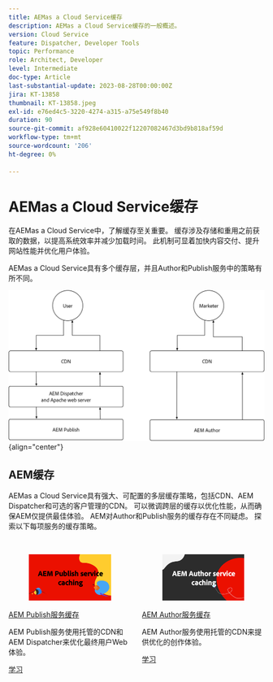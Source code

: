```yaml
---
title: AEMas a Cloud Service缓存
description: AEMas a Cloud Service缓存的一般概述。
version: Cloud Service
feature: Dispatcher, Developer Tools
topic: Performance
role: Architect, Developer
level: Intermediate
doc-type: Article
last-substantial-update: 2023-08-28T00:00:00Z
jira: KT-13858
thumbnail: KT-13858.jpeg
exl-id: e76ed4c5-3220-4274-a315-a75e549f8b40
duration: 90
source-git-commit: af928e60410022f12207082467d3bd9b818af59d
workflow-type: tm+mt
source-wordcount: '206'
ht-degree: 0%

---
```


# AEMas a Cloud Service缓存

在AEMas a Cloud Service中，了解缓存至关重要。 缓存涉及存储和重用之前获取的数据，以提高系统效率并减少加载时间。 此机制可显着加快内容交付、提升网站性能并优化用户体验。

AEMas a Cloud Service具有多个缓存层，并且Author和Publish服务中的策略有所不同。

![AEMas a Cloud Service缓存概述](./assets/overview/all.png){align="center"}

## AEM缓存

AEMas a Cloud Service具有强大、可配置的多层缓存策略，包括CDN、AEM Dispatcher和可选的客户管理的CDN。 可以微调跨层的缓存以优化性能，从而确保AEM仅提供最佳体验。 AEM对Author和Publish服务的缓存存在不同疑虑。 探索以下每项服务的缓存策略。


<div class="columns is-multiline" style="margin-top: 2rem">
    <div class="column is-half-tablet is-half-desktop is-half-widescreen" aria-label="AEM Publish service caching">
    <div class="card is-padded-small is-padded-big-mobile" style="height: 100%">
        <div class="card-image">
          <figure class="image is-16by9">
            <a href="./publish.md" title="AEM Publish服务" tabindex="-1">
              <img class="is-bordered-r-small" src="./assets/overview/publish-card.png" alt="AEM Publish服务缓存">
            </a>
          </figure>
        </div>
        <div class="card-content is-padded-small">
          <div class="content">
            <p class="headline is-size-6 has-text-weight-bold"><a href="./publish.md" title="AEM Publish服务缓存">AEM Publish服务缓存</a></p>
            <p class="is-size-6">AEM Publish服务使用托管的CDN和AEM Dispatcher来优化最终用户Web体验。</p>
            <a href="./publish.md" class="spectrum-Button spectrum-Button--outline spectrum-Button--primary spectrum-Button--sizeM">
              <span class="spectrum-Button-label has-no-wrap has-text-weight-bold">学习</span>
            </a>
          </div>
        </div>
      </div>
    </div>
    <div class="column is-half-tablet is-half-desktop is-half-widescreen" aria-label="AEM Author service caching">
        <div class="card is-padded-small is-padded-big-mobile" style="height: 100%">
            <div class="card-image">
            <figure class="image is-16by9">
                <a href="./author.md" title="AEM Author服务缓存" tabindex="-1">
                <img class="is-bordered-r-small" src="./assets/overview/author-card.png" alt="AEM Author服务缓存">
                </a>
            </figure>
            </div>
            <div class="card-content is-padded-small">
            <div class="content">
                <p class="headline is-size-6 has-text-weight-bold"><a href="./author.md" title="AEM Author服务缓存">AEM Author服务缓存</a></p>
                <p class="is-size-6">AEM Author服务使用托管的CDN来提供优化的创作体验。</p>
                <a href="./author.md" class="spectrum-Button spectrum-Button--outline spectrum-Button--primary spectrum-Button--sizeM">
                <span class="spectrum-Button-label has-no-wrap has-text-weight-bold">学习</span>
                </a>
            </div>
            </div>
        </div>
    </div>
</div>
